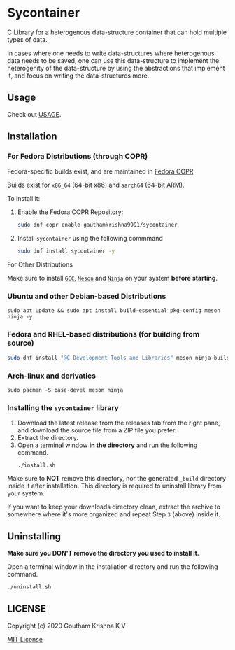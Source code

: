 # Sycontainer

C Library for a heterogenous data-structure container that can hold multiple types of data.

In cases where one needs to write data-structures where heterogenous data needs to be saved, one can use this data-structure to implement the heterogenity of the data-structure by using the abstractions that implement it, and focus on writing the data-structures more.

## Usage

Check out [USAGE](USAGE.md).

## Installation

### For Fedora Distributions (through COPR)

Fedora-specific builds exist, and are maintained in [Fedora COPR](https://copr.fedorainfracloud.org/coprs/gauthamkrishna9991/sycontainer/)

Builds exist for `x86_64` (64-bit x86) and `aarch64` (64-bit ARM).

To install it:
1.  Enable the Fedora COPR Repository:

    ```bash
    sudo dnf copr enable gauthamkrishna9991/sycontainer

    ```

2.  Install `sycontainer` using the following commmand

    ```bash
    sudo dnf install sycontainer -y
    ```

For Other Distributions

Make sure to install [`GCC`](https://gcc.gnu.org/), [`Meson`](https://mesonbuild.com/) and [`Ninja`](https://ninja-build.org/) on your system **before starting**.

### Ubuntu and other Debian-based Distributions
```
sudo apt update && sudo apt install build-essential pkg-config meson ninja -y
```
### Fedora and RHEL-based distributions (for building from source)
```bash
sudo dnf install "@C Development Tools and Libraries" meson ninja-build -y
```
### Arch-linux and derivaties
```
sudo pacman -S base-devel meson ninja
```

### Installing the `sycontainer` library

1.  Download the latest release from the releases tab from the right pane, and download the source file from a ZIP file you prefer.
2.  Extract the directory.
3.  Open a terminal window **in the directory** and run the following command.
    ```
    ./install.sh
    ```
Make sure to **NOT** remove this directory, nor the generated `_build` directory inside it after installation. This directory is required to uninstall library from your system.

If you want to keep your downloads directory clean, extract the archive to somewhere where it's more organized and repeat Step `3` (above) inside it.

## Uninstalling

**Make sure you DON'T remove the directory you used to install it.**

Open a terminal window in the installation directory and run the following command.
```bash
./uninstall.sh
```

## LICENSE

Copyright (c) 2020 Goutham Krishna K V

[MIT License](LICENSE)